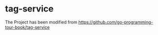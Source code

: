 # tag-service
The Project has been modified from https://github.com/go-programming-tour-book/tag-service
